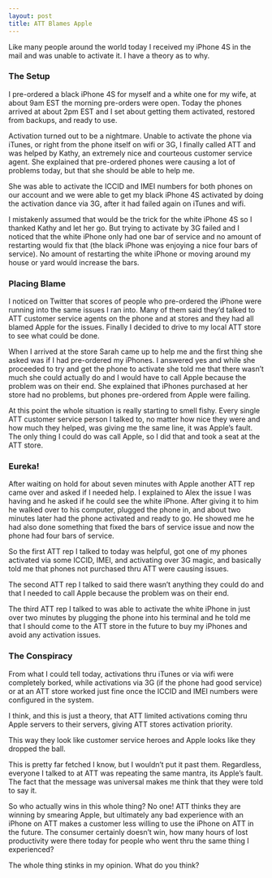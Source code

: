 ```yaml
---
layout: post
title: ATT Blames Apple
---
```


Like many people around the world today I received my iPhone 4S in the
mail and was unable to activate it. I have a theory as to why.

### The Setup

I pre-ordered a black iPhone 4S for myself and a white one for my wife,
at about 9am <span class="caps">EST</span> the morning pre-orders were
open. Today the phones arrived at about 2pm <span
class="caps">EST</span> and I set about getting them activated, restored
from backups, and ready to use.

Activation turned out to be a nightmare. Unable to activate the phone
via iTunes, or right from the phone itself on wifi or 3G, I finally
called <span class="caps">ATT</span> and was helped by Kathy, an
extremely nice and courteous customer service agent. She explained that
pre-ordered phones were causing a lot of problems today, but that she
should be able to help me.

She was able to activate the <span class="caps">ICCID</span> and <span
class="caps">IMEI</span> numbers for both phones on our account and we
were able to get my black iPhone 4S activated by doing the activation
dance via 3G, after it had failed again on iTunes and wifi.

I mistakenly assumed that would be the trick for the white iPhone 4S so
I thanked Kathy and let her go. But trying to activate by 3G failed and
I noticed that the white iPhone only had one bar of service and no
amount of restarting would fix that (the black iPhone was enjoying a
nice four bars of service). No amount of restarting the white iPhone or
moving around my house or yard would increase the bars.

### Placing Blame

I noticed on Twitter that scores of people who pre-ordered the iPhone
were running into the same issues I ran into. Many of them said they’d
talked to <span class="caps">ATT</span> customer service agents on the
phone and at stores and they had all blamed Apple for the issues.
Finally I decided to drive to my local <span class="caps">ATT</span>
store to see what could be done.

When I arrived at the store Sarah came up to help me and the first thing
she asked was if I had pre-ordered my iPhones. I answered yes and while
she proceeded to try and get the phone to activate she told me that
there wasn’t much she could actually do and I would have to call Apple
because the problem was on their end. She explained that iPhones
purchased at her store had no problems, but phones pre-ordered from
Apple were failing.

At this point the whole situation is really starting to smell fishy.
Every single <span class="caps">ATT</span> customer service person I
talked to, no matter how nice they were and how much they helped, was
giving me the same line, it was Apple’s fault. The only thing I could do
was call Apple, so I did that and took a seat at the <span
class="caps">ATT</span> store.

### Eureka!

After waiting on hold for about seven minutes with Apple another <span
class="caps">ATT</span> rep came over and asked if I needed help. I
explained to Alex the issue I was having and he asked if he could see
the white iPhone. After giving it to him he walked over to his computer,
plugged the phone in, and about two minutes later had the phone
activated and ready to go. He showed me he had also done something that
fixed the bars of service issue and now the phone had four bars of
service.

So the first <span class="caps">ATT</span> rep I talked to today was
helpful, got one of my phones activated via some <span
class="caps">ICCID</span>, <span class="caps">IMEI</span>, and
activating over 3G magic, and basically told me that phones not
purchased thru <span class="caps">ATT</span> were causing issues.

The second <span class="caps">ATT</span> rep I talked to said there
wasn’t anything they could do and that I needed to call Apple because
the problem was on their end.

The third <span class="caps">ATT</span> rep I talked to was able to
activate the white iPhone in just over two minutes by plugging the phone
into his terminal and he told me that I should come to the <span
class="caps">ATT</span> store in the future to buy my iPhones and avoid
any activation issues.

### The Conspiracy

From what I could tell today, activations thru iTunes or via wifi were
completely borked, while activations via 3G (if the phone had good
service) or at an <span class="caps">ATT</span> store worked just fine
once the <span class="caps">ICCID</span> and <span
class="caps">IMEI</span> numbers were configured in the system.

I think, and this is just a theory, that <span class="caps">ATT</span>
limited activations coming thru Apple servers to their servers, giving
<span class="caps">ATT</span> stores activation priority.

This way they look like customer service heroes and Apple looks like
they dropped the ball.

This is pretty far fetched I know, but I wouldn’t put it past them.
Regardless, everyone I talked to at <span class="caps">ATT</span> was
repeating the same mantra, its Apple’s fault. The fact that the message
was universal makes me think that they were told to say it.

So who actually wins in this whole thing? No one! <span
class="caps">ATT</span> thinks they are winning by smearing Apple, but
ultimately any bad experience with an iPhone on <span
class="caps">ATT</span> makes a customer less willing to use the iPhone
on <span class="caps">ATT</span> in the future. The consumer certainly
doesn’t win, how many hours of lost productivity were there today for
people who went thru the same thing I experienced?

The whole thing stinks in my opinion. What do you think?
